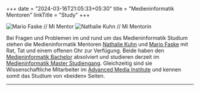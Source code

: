 +++
date = "2024-03-16T21:05:33+05:30"
title = "Medieninformatik Mentoren"
linkTitle = "Study"
+++

<div class="mi-grid mi-grid--2-cols">
  <img src="./mario-faske.jpg" alt="Mario Faske // Mi Mentor">
  <img src="./nathalie-kuhn.jpg" alt="Nathalie Kuhn // Mi Mentorin">
</div>

Bei Fragen und Problemen im und rund um das Medieninformatik Studium stehen die Medieninformatik Mentoren <a href="https://www.th-koeln.de/personen/nathalie_michelle_severine.kuhn/">Nathalie Kuhn</a> und <a href="https://www.th-koeln.de/personen/mario.faske/">Mario Faske</a> mit Rat, Tat und einem offenen Ohr zur Verfügung. Beide haben den <a href="/study/bachelor/">Medieninformatik Bachelor</a> absolviert und studieren derzeit im <a href="/study/master/">Medieninformatik Master Studiengang</a>. Gleichzeitig sind sie Wissenschaftliche Mitarbeiter im <a href="https://www.th-koeln.de/informatik-und-ingenieurwissenschaften/advanced-media-institute_69153.php">Advanced Media Institute</a> und kennen somit das Studium von «beiden» Seiten. 

<hr class="has-seperator">

